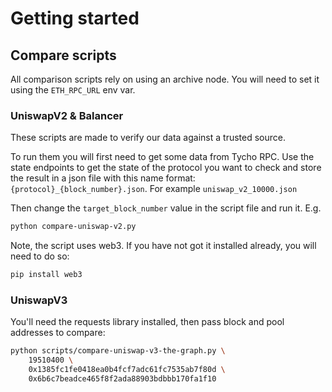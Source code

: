 # Getting started

## Compare scripts

All comparison scripts rely on using an archive node. You will need to set it using the 
`ETH_RPC_URL` env var.


### UniswapV2 & Balancer

These scripts are made to verify our data against a trusted source.

To run them you will first need to get some data from Tycho RPC. Use the state endpoints to 
get the state of the protocol you want to check and store the result in a json file with this 
name format: `{protocol}_{block_number}.json`. For example `uniswap_v2_10000.json`

Then change the `target_block_number` value in the script file and run it. E.g.
```bash
python compare-uniswap-v2.py
```

Note, the script uses web3. If you have not got it installed already, you will need to do so:
```bash
pip install web3
```


### UniswapV3

You'll need the requests library installed, then pass block and pool addresses to compare:

```bash
python scripts/compare-uniswap-v3-the-graph.py \
    19510400 \
    0x1385fc1fe0418ea0b4fcf7adc61fc7535ab7f80d \
    0x6b6c7beadce465f8f2ada88903bdbbb170fa1f10
```
